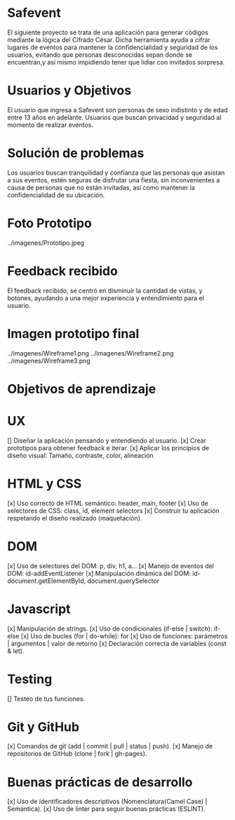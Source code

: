 # Safevent
El siguiente proyecto se trata de una aplicación para generar códigos mediante la lógica del Cifrado César. Dicha herramienta ayuda a cifrar lugares de eventos para mantener la confidencialidad y seguridad de los usuarios, evitando que personas desconocidas sepan donde se encuentran,y así mismo impidiendo tener que lidiar con invitados sorpresa.

# Usuarios y Objetivos 
El usuario que ingresa a Safevent son personas de sexo indistinto y de edad entre 13 años en adelante. Usuarios que buscan privacidad y seguridad al momento de realizar eventos.

# Solución de problemas
Los usuarios buscan tranquilidad y confianza que las personas que  asistan a sus eventos, estén seguras de disfrutar una fiesta, sin inconvenientes a causa de personas que no están invitadas, así como mantener la confidencialidad de su ubicación.

# Foto Prototipo
../imagenes/Prototipo.jpeg


# Feedback recibido
El  feedback recibido, se centró en disminuir la cantidad de vistas, y botones, ayudando a una mejor experiencia y entendimiento para el usuario.

# Imagen prototipo final
../imagenes/Wireframe1.png
../imagenes/Wireframe2.png
../imagenes/Wireframe3.png

# Objetivos de aprendizaje
 # UX
 [] Diseñar la aplicación pensando y entendiendo al usuario.
 [x] Crear prototipos para obtener feedback e iterar.
 [x] Aplicar los principios de diseño visual: Tamaño, contraste, color, alineación
# HTML y CSS
 [x] Uso correcto de HTML semántico: header, main, footer
 [x] Uso de selectores de CSS: class, id, element selectors
 [x] Construir tu aplicación respetando el diseño realizado (maquetación).
# DOM
 [x] Uso de selectores del DOM: p, div, h1, a...
 [x] Manejo de eventos del DOM: id-addEventListener
 [x] Manipulación dinámica del DOM: id-document.getElementById, document.querySelector
# Javascript
 [x] Manipulación de strings.
 [x] Uso de condicionales (if-else | switch): if-else
 [x] Uso de bucles (for | do-while): for
 [x] Uso de funciones: parámetros | argumentos | valor de retorno
 [x] Declaración correcta de variables (const & let).
# Testing
 [] Testeo de tus funciones.
# Git y GitHub
 [x] Comandos de git (add | commit | pull | status | push).
 [x] Manejo de repositorios de GitHub (clone | fork | gh-pages).
# Buenas prácticas de desarrollo
 [x] Uso de identificadores descriptivos (Nomenclatura(Camel Case) | Semántica).
 [x] Uso de linter para seguir buenas prácticas (ESLINT).


  
  

